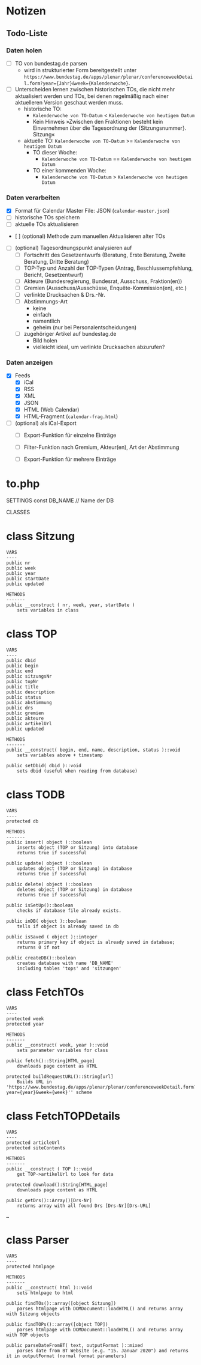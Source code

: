 Notizen
=======

Todo-Liste
----------

### Daten holen
- [ ] TO von bundestag.de parsen
	- wird in strukturierter Form bereitgestellt unter `https://www.bundestag.de/apps/plenar/plenar/conferenceweekDetail.form?year={Jahr}&week={Kalenderwoche}`.
- [ ] Unterscheiden lernen zwischen historischen TOs, die nicht mehr aktualisiert werden und TOs, bei denen regelmäßig nach einer aktuelleren Version geschaut werden muss.
	- historische TO:
		- `Kalenderwoche von TO-Datum` < `Kalenderwoche von heutigem Datum`
		- Kein Hinweis »Zwischen den Fraktionen besteht kein Einvernehmen über die Tagesordnung der {Sitzungsnummer}. Sitzung«
	- aktuelle TO: `Kalenderwoche von TO-Datum` >= `Kalenderwoche von heutigem Datum`
		- TO dieser Woche:
			- `Kalenderwoche von TO-Datum` == `Kalenderwoche von heutigem Datum`
		- TO einer kommenden Woche:
			- `Kalenderwoche von TO-Datum` > `Kalenderwoche von heutigem Datum`

### Daten verarbeiten
- [x] Format für Calendar Master File: JSON (`calendar-master.json`)
- [ ] historische TOs speichern
- [ ] aktuelle TOs aktualisieren
- [ ] \(optional) Methode zum manuellen Aktualisieren alter TOs
- [ ] \(optional) Tagesordnungspunkt analysieren auf
	- [ ] Fortschritt des Gesetzentwurfs (Beratung, Erste Beratung, Zweite Beratung, Dritte Beratung)
	- [ ] TOP-Typ und Anzahl der TOP-Typen (Antrag, Beschlussempfehlung, Bericht, Gesetzentwurf)
	- [ ] Akteure (Bundesregierung, Bundesrat, Ausschuss, Fraktion(en))
	- [ ] Gremien (Ausschuss/Ausschüsse, Enquête-Kommission(en), etc.)
	- [ ] verlinkte Drucksachen & Drs.-Nr.
	- [ ] Abstimmungs-Art
		- keine
		- einfach
		- namentlich
		- geheim (nur bei Personalentscheidungen)
	- [ ] zugehöriger Artikel auf bundestag.de
		- Bild holen
		- vielleicht ideal, um verlinkte Drucksachen abzurufen?


### Daten anzeigen
- [x] Feeds
	- [x] iCal
	- [x] RSS
	- [x] XML
	- [x] JSON
	- [x] HTML (Web Calendar)
	- [x] HTML-Fragment (`calendar-frag.html`)
- [ ] \(optional) als iCal-Export
	- [ ] Export-Funktion für einzelne Einträge
	- [ ] Filter-Funktion nach Gremium, Akteur(en), Art der Abstimmung
	- [ ] Export-Funktion für mehrere Einträge


# to.php

SETTINGS
	const DB_NAME // Name der DB

CLASSES

class Sitzung
=============

	VARS
	----
	public nr
	public week
	public year
	public startDate
	public updated

	METHODS
	-------
	public __construct ( nr, week, year, startDate )
		sets variables in class


class TOP
=========

	VARS
	----
	public dbid
	public begin
	public end
	public sitzungsNr
	public topNr
	public title
	public description
	public status
	public abstimmung
	public drs
	public gremien
	public akteure
	public artikelUrl
	public updated

	METHODS
	-------
	public __construct( begin, end, name, description, status )::void
		sets variables above + timestamp

	public setDbid( dbid )::void
		sets dbid (useful when reading from database)



class TODB
==========

	VARS
	----
	protected db

	METHODS
	-------
	public insert( object )::boolean
		inserts object (TOP or Sitzung) into database
		returns true if successful

	public update( object )::boolean
		updates object (TOP or Sitzung) in database
		returns true if successful

	public delete( object )::boolean
		deletes object (TOP or Sitzung) in database
		returns true if successful

	public isSetUp()::boolean
		checks if database file already exists.

	public inDB( object )::boolean
		tells if object is already saved in db

	public isSaved ( object )::integer
		returns primary key if object is already saved in database;
		returns 0 if not

	public createDB()::boolean
		creates database with name 'DB_NAME'
		including tables 'tops' and 'sitzungen'



class FetchTOs
==============

	VARS
	----
	protected week
	protected year

	METHODS
	-------
	public __construct( week, year )::void
		sets parameter variables for class

	public fetch()::String[HTML_page]
		downloads page content as HTML

	protected buildRequestURL()::String[url]
		Builds URL in 'https://www.bundestag.de/apps/plenar/plenar/conferenceweekDetail.form?year={year}&week={week}'' scheme



class FetchTOPDetails
=====================

	VARS
	----
	protected articleUrl
	protected siteContents

	METHODS
	-------
	public __construct ( TOP )::void
		get TOP->artikelUrl to look for data

	protected download():String[HTML_page]
		downloads page content as HTML

	public getDrs()::Array()[Drs-Nr]
		returns array with all found Drs [Drs-Nr][Drs-URL]

	…



class Parser
============

	VARS
	----
	protected htmlpage

	METHODS
	-------
	public __construct( html )::void
		sets htmlpage to html

	public findTOs()::array([object Sitzung])
		parses htmlpage with DOMDocument::loadHTML() and returns array with Sitzung objects

	public findTOPs()::array([object TOP])
		parses htmlpage with DOMDocument::loadHTML() and returns array with TOP objects

	public parseDateFromBT( text, outputFormat )::mixed
		parses date from BT Website (e.g. "15. Januar 2020") and returns it in outputFormat (normal format parameters)